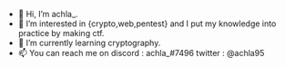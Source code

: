 - 👋 Hi, I’m achla_.
- 🏴 I’m interested in {crypto,web,pentest} and I put my knowledge into practice by making ctf.
- 👀 I’m currently learning cryptography.
- 📫 You can reach me on discord : achla_#7496 twitter : @achla95

<!---
achla95/achla95 is a ✨ special ✨ repository because its `README.md` (this file) appears on your GitHub profile.
You can click the Preview link to take a look at your changes.
--->
